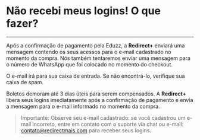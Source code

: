 ﻿# Não recebi meus logins! O que fazer?

<hr>

Após a confirmação de pagamento pela Eduzz, a **Redirect+** enviará uma mensagem contendo os seus acessos para o e-mail cadastrado no momento da compra. Nós também tentaremos enviar uma mensagem para o número de WhatsApp que foi colocado no momento do checkout. 

O e-mail irá para sua caixa de entrada. Se não encontrá-lo, verifique sua caixa de spam.

Boletos demoram até 3 dias úteis para serem compensados. A **Redirect+** libera seus logins imediatamente após a confirmação de pagamento e envia a mensagem para o e-mail informado no momento da compra.

> Importante: Observe seu e-mail cadastrado: se você cadastrou um e-mail incorreto, entre em contato com o suporte via chat ou e-mail: contato@redirectmais.com para receber seus logins.


